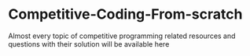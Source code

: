 # Competitive-Coding-From-scratch
Almost every topic of competitive programming related resources and questions with their solution will be available here 
